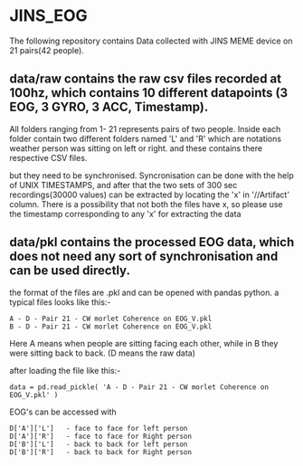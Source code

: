 # JINS_EOG


The following repository contains Data collected with JINS MEME device on 21 pairs(42 people).

## data/raw contains the raw csv files recorded at 100hz, which contains 10 different datapoints (3 EOG, 3 GYRO, 3 ACC, Timestamp). 

All folders ranging from 1- 21 represents pairs of two people. Inside each folder contain two different folders named 'L' and 'R' which are notations weather person was sitting on left or right. and these contains there respective CSV files.

but they need to be synchronised. 
Syncronisation can be done with the help of UNIX TIMESTAMPS,
and after that the two sets of 300 sec recordings(30000 values) can be extracted by locating the 'x' in '//Artifact' column.
There is a possibility that not both the files have x, so please use the timestamp corresponding to any 'x' for extracting the data


## data/pkl contains the processed EOG data, which does not need any sort of synchronisation and can be used directly.

the format of the files are .pkl and can be opened with pandas python.
a typical files looks like this:-
```
A - D - Pair 21 - CW morlet Coherence on EOG_V.pkl
B - D - Pair 21 - CW morlet Coherence on EOG_V.pkl
```
Here A means when people are sitting facing each other, while in B they were sitting back to back.
(D means the raw data)

after loading the file like this:-
```
data = pd.read_pickle( 'A - D - Pair 21 - CW morlet Coherence on EOG_V.pkl' )
```
EOG's can be accessed with 
```
D['A']['L']   - face to face for left person
D['A']['R']   - face to face for Right person
D['B']['L']   - back to back for left person
D['B']['R']   - back to back for Right person
```



